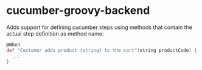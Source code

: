 # cucumber-groovy-backend

Adds support for defining cucumber steps using methods that contain the actual step definition as method name:

```groovy
@When
def "Customer adds product {string} to the cart"(string productCode) {
  ...
}
```
